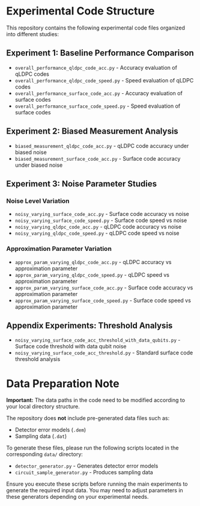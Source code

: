 # Experimental Code Structure

This repository contains the following experimental code files organized into different studies:

## Experiment 1: Baseline Performance Comparison
- `overall_performance_qldpc_code_acc.py` - Accuracy evaluation of qLDPC codes
- `overall_performance_qldpc_code_speed.py` - Speed evaluation of qLDPC codes  
- `overall_performance_surface_code_acc.py` - Accuracy evaluation of surface codes
- `overall_performance_surface_code_speed.py` - Speed evaluation of surface codes

## Experiment 2: Biased Measurement Analysis
- `biased_measurement_qldpc_code_acc.py` - qLDPC code accuracy under biased noise
- `biased_measurement_surface_code_acc.py` - Surface code accuracy under biased noise

## Experiment 3: Noise Parameter Studies
### Noise Level Variation
- `noisy_varying_surface_code_acc.py` - Surface code accuracy vs noise
- `noisy_varying_surface_code_speed.py` - Surface code speed vs noise  
- `noisy_varying_qldpc_code_acc.py` - qLDPC code accuracy vs noise
- `noisy_varying_qldpc_code_speed.py` - qLDPC code speed vs noise

### Approximation Parameter Variation
- `approx_param_varying_qldpc_code_acc.py` - qLDPC accuracy vs approximation parameter
- `approx_param_varying_qldpc_code_speed.py` - qLDPC speed vs approximation parameter
- `approx_param_varying_surface_code_acc.py` - Surface code accuracy vs approximation parameter  
- `approx_param_varying_surface_code_speed.py` - Surface code speed vs approximation parameter

## Appendix Experiments: Threshold Analysis
- `noisy_varying_surface_code_acc_threshold_with_data_qubits.py` - Surface code threshold with data qubit noise
- `noisy_varying_surface_code_acc_threshold.py` - Standard surface code threshold analysis

# Data Preparation Note  

**Important:** The data paths in the code need to be modified according to your local directory structure.  

The repository does **not** include pre-generated data files such as:  
- Detector error models (`.dem`)  
- Sampling data (`.dat`)  

To generate these files, please run the following scripts located in the corresponding `data/` directory:  
- `detector_generator.py` - Generates detector error models  
- `circuit_sample_generator.py` - Produces sampling data  

Ensure you execute these scripts before running the main experiments to generate the required input data. You may need to adjust parameters in these generators depending on your experimental needs.